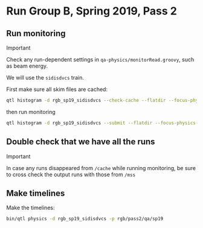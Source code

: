 # Run Group B, Spring 2019, Pass 2

## Run monitoring

> [!IMPORTANT]
> Check any run-dependent settings in `qa-physics/monitorRead.groovy`, such as beam energy.

We will use the `sidisdvcs` train.

First make sure all skim files are cached:
```bash
qtl histogram -d rgb_sp19_sidisdvcs --check-cache --flatdir --focus-physics /cache/clas12/rg-b/production/recon/spring2019/torus-1/pass2/v0/dst/train/sidisdvcs
```
then run monitoring
```bash
qtl histogram -d rgb_sp19_sidisdvcs --submit --flatdir --focus-physics /cache/clas12/rg-b/production/recon/spring2019/torus-1/pass2/v0/dst/train/sidisdvcs
```

## Double check that we have all the runs

> [!IMPORTANT]
> In case any runs disappeared from `/cache` while running monitoring, be sure to cross check the output
> runs with those from `/mss`

## Make timelines

Make the timelines:
```bash
bin/qtl physics -d rgb_sp19_sidisdvcs -p rgb/pass2/qa/sp19
```
